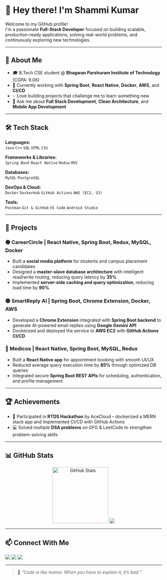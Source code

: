 # 👋 Hey there! I'm Shammi Kumar

Welcome to my GitHub profile!  
I'm a passionate **Full-Stack Developer** focused on building scalable, production-ready applications, solving real-world problems, and continuously exploring new technologies.

---

## 🧠 About Me

- 🎓 B.Tech CSE student @ **Bhagwan Parshuram Institute of Technology** (CGPA: 9.06)
- 🌱 Currently working with **Spring Boot**, **React Native**, **Docker**, **AWS**, and **CI/CD**
- 💡 Love building projects that challenge me to learn something new
- 💬 Ask me about **Full Stack Development**, **Clean Architecture**, and **Mobile App Development**

---

## 🛠️ Tech Stack

**Languages:**  
`Java` `C++` `SQL` `HTML` `CSS`

**Frameworks & Libraries:**  
`Spring Boot` `React Native` `Redux` `MVC`

**Databases:**  
`MySQL` `PostgreSQL`

**DevOps & Cloud:**  
`Docker` `DockerHub` `GitHub Actions` `AWS (EC2, S3)`

**Tools:**  
`Postman` `Git & GitHub` `VS Code` `Android Studio`

---

## 🚀 Projects

### 🟢 CareerCircle | React Native, Spring Boot, Redux, MySQL, Docker
- Built a **social media platform** for students and campus placement candidates  
- Designed a **master-slave database architecture** with intelligent read/write routing, reducing query latency by **35%**  
- Implemented **server-side caching and query optimization**, reducing load time by **90%**

### 🟡 SmartReply AI | Spring Boot, Chrome Extension, Docker, AWS
- Developed a **Chrome Extension** integrated with **Spring Boot backend** to generate AI-powered email replies using **Google Gemini API**  
- Dockerized and deployed the service to **AWS EC2** with **GitHub Actions CI/CD**

### 🔵 Medicos | React Native, Spring Boot, MySQL, Redux
- Built a **React Native app** for appointment booking with smooth UI/UX  
- Reduced average query execution time by **85%** through optimized DB queries  
- Integrated secure **Spring Boot REST APIs** for scheduling, authentication, and profile management

---

## 🏆 Achievements

- 🥇 Participated in **RTDS Hackathon** by AceCloud – dockerized a MERN stack app and implemented CI/CD with GitHub Actions  
- 💻 Solved multiple **DSA problems** on GFG & LeetCode to strengthen problem-solving skills  

---

## 📊 GitHub Stats

<p align="center">
  <img src="https://github-readme-stats-brown-sigma-62.vercel.app/api?username=shammiks&show_icons=true&theme=radical&include_all_commits=true&commits_year=2025" alt="GitHub Stats" height="180"/>
<img src="https://github-readme-streak-stats.herokuapp.com/?user=shammiks&theme=radical" />
</p>

---

## 📫 Connect With Me

<p>
  <a href="https://www.linkedin.com/in/shammi-kumar-337a51213" target="_blank"><img src="https://img.shields.io/badge/LinkedIn-blue?logo=linkedin&style=flat" /></a>
  <a href="mailto:shammiks49@gmail.com"><img src="https://img.shields.io/badge/Email-D14836?logo=gmail&logoColor=white&style=flat" /></a>
  <a href="https://portfolioshammi.netlify.app/" target="_blank"><img src="https://img.shields.io/badge/Portfolio-000?logo=vercel&logoColor=white&style=flat" /></a>
</p>

---

> 🚀 *“Code is like humor. When you have to explain it, it’s bad.”*

